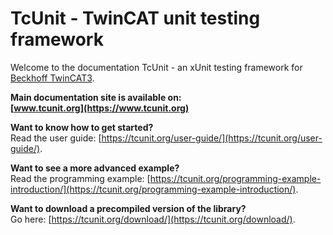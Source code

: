 # TcUnit - TwinCAT unit testing framework


Welcome to the documentation TcUnit - an xUnit testing framework for [Beckhoff TwinCAT3](https://www.beckhoff.com/english.asp?twincat/twincat-3.htm).

**Main documentation site is available on:**  
**[www.tcunit.org](https://www.tcunit.org)**

**Want to know how to get started?**  
Read the user guide: [https://tcunit.org/user-guide/](https://tcunit.org/user-guide/).

**Want to see a more advanced example?**  
Read the programming example: [https://tcunit.org/programming-example-introduction/](https://tcunit.org/programming-example-introduction/).

**Want to download a precompiled version of the library?**  
Go here: [https://tcunit.org/download/](https://tcunit.org/download/).